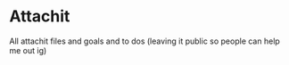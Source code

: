 # Attachit
All attachit files and goals and to dos (leaving it public so people can help me out ig)
